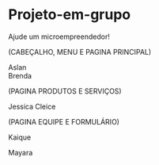 # Projeto-em-grupo
Ajude um microempreendedor!

(CABEÇALHO, MENU E PAGINA PRINCIPAL)

Aslan    
Brenda


(PAGINA PRODUTOS E SERVIÇOS)


Jessica
Cleice


(PAGINA EQUIPE E FORMULÁRIO)


Kaique

Mayara


